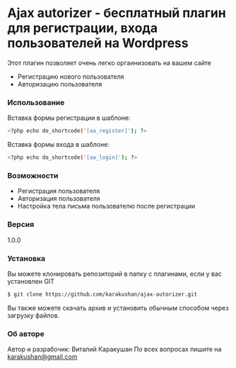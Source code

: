 # Ajax autorizer - бесплатный плагин для регистрации, входа пользователей на Wordpress

Этот плагин позволяет очень легко оргаинизовать на вашем сайте

  - Регистрацию нового пользователя
  - Авторизацию пользователя

### Использование

 Вставка формы регистрации в шаблоне:
```sh
<?php echo do_shortcode('[aa_register]'); ?>
```
 Вставка формы входа в шаблоне:
```sh
<?php echo do_shortcode('[aa_login]'); ?>
```
### Возможности
* Регистрация пользователя
* Авторизация пользователя
* Настройка тела  письма пользователю после регистрации

### Версия
1.0.0

### Установка

Вы можете клонировать репозиторий в папку с плагинами, если у вас установлен GIT

```sh
$ git clone https://github.com/karakushan/ajax-autorizer.git
```
Вы также можете скачать архив и установить обычным способом через загрузку файлов.

### Об авторе

Автор и разрабочик: Виталий Каракушан
По всех вопросах пишите на karakushan@gmail.com

